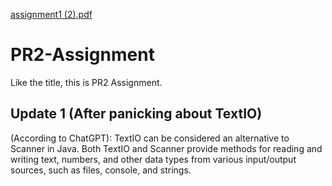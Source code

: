 [assignment1 (2).pdf](https://github.com/NotAProPilot/PR2-Assignment/files/10964434/assignment1.2.pdf)
# PR2-Assignment
Like the title, this is PR2 Assignment.

## Update 1 (After panicking about TextIO)
(According to ChatGPT): TextIO can be considered an alternative to Scanner in Java. Both TextIO and Scanner provide methods for reading and writing text, numbers, and other data types from various input/output sources, such as files, console, and strings.
